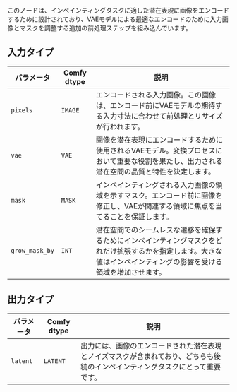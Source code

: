 
このノードは、インペインティングタスクに適した潜在表現に画像をエンコードするために設計されており、VAEモデルによる最適なエンコードのために入力画像とマスクを調整する追加の前処理ステップを組み込んでいます。

## 入力タイプ

| パラメータ | Comfy dtype | 説明 |
|-----------|-------------|-------------|
| `pixels`  | `IMAGE`     | エンコードされる入力画像。この画像は、エンコード前にVAEモデルの期待する入力寸法に合わせて前処理とリサイズが行われます。 |
| `vae`     | `VAE`       | 画像を潜在表現にエンコードするために使用されるVAEモデル。変換プロセスにおいて重要な役割を果たし、出力される潜在空間の品質と特性を決定します。 |
| `mask`    | `MASK`      | インペインティングされる入力画像の領域を示すマスク。エンコード前に画像を修正し、VAEが関連する領域に焦点を当てることを保証します。 |
| `grow_mask_by` | `INT` | 潜在空間でのシームレスな遷移を確保するためにインペインティングマスクをどれだけ拡張するかを指定します。大きな値はインペインティングの影響を受ける領域を増加させます。 |

## 出力タイプ

| パラメータ | Comfy dtype | 説明 |
|-----------|-------------|-------------|
| `latent`  | `LATENT`    | 出力には、画像のエンコードされた潜在表現とノイズマスクが含まれており、どちらも後続のインペインティングタスクにとって重要です。 |
